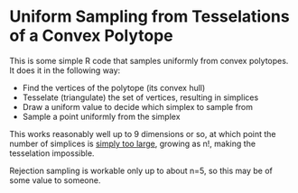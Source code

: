 # Uniform Sampling from Tesselations of a Convex Polytope

This is some simple R code that samples uniformly from convex polytopes. It does it in the following way:

 - Find the vertices of the polytope (its convex hull)
 - Tesselate (triangulate) the set of vertices, resulting in simplices
 - Draw a uniform value to decide which simplex to sample from
 - Sample a point uniformly from the simplex

This works reasonably well up to 9 dimensions or so, at which point the number of simplices is [simply too large](http://math.stackexchange.com/questions/474857/find-the-smallest-triangulation-of-the-n-dimensional), growing as n!, making the tesselation impossible.

Rejection sampling is workable only up to about n=5, so this may be of some value to someone.
